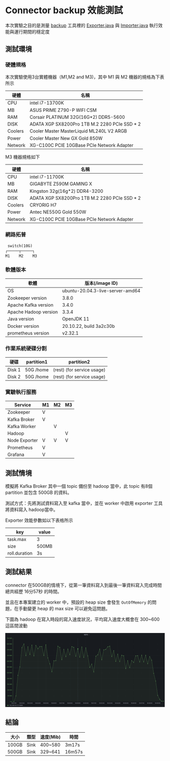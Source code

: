 # Connector backup 效能測試

本次實驗之目的是測量 [backup](../../../connector/src/main/java/org/astraea/connector/backup) 工具裡的
[Exporter.java](../../../connector/src/main/java/org/astraea/connector/backup/Exporter.java) 與
[Importer.java](../../../connector/src/main/java/org/astraea/connector/backup/Importer.java) 執行效能與運行期間的穩定度

## 測試環境

### 硬體規格

本次實驗使用3台實體機器（M1,M2 and M3)，其中 M1 與 M2 機器的規格為下表所示

| 硬體      | 名稱                                            |
|---------|-----------------------------------------------|
| CPU     | intel i7-13700K                               |
| MB      | ASUS PRIME Z790-P WIFI CSM                    |
| RAM     | Corsair PLATINUM 32G(16G*2) DDR5-5600         |
| DISK    | ADATA XGP SX8200Pro 1TB M.2 2280 PCIe SSD * 2 |
| Coolers | Cooler Master MasterLiquid ML240L V2 ARGB     |
| Power   | Cooler Master New GX Gold 850W                |
| Network | XG-C100C PCIE 10GBase PCIe Network Adapter    |

M3 機器規格如下

| 硬體      | 名稱                                            |
|---------|-----------------------------------------------|
| CPU     | intel i7-11700K                               |
| MB      | GIGABYTE Z590M GAMING X                       |
| RAM     | Kingston 32g(16g*2) DDR4-3200                 |
| DISK    | ADATA XGP SX8200Pro 1TB M.2 2280 PCIe SSD * 2 |
| Coolers | CRYORIG H7                                    |
| Power   | Antec NE550G Gold 550W                        |
| Network | XG-C100C PCIE 10GBase PCIe Network Adapter    |

### 網路拓普

```
 switch(10G)
┌─────┬─────┐
M1    M2    M3
```

### 軟體版本

| 軟體                    | 版本(/image ID)                    |
|-----------------------|----------------------------------|
| OS                    | ubuntu-20.04.3-live-server-amd64 |
| Zookeeper version     | 3.8.0                            |
| Apache Kafka version  | 3.4.0                            |
| Apache Hadoop version | 3.3.4                            |
| Java version          | OpenJDK 11                       |
| Docker version        | 20.10.22, build 3a2c30b          |
| prometheus version    | v2.32.1                          |

### 作業系統硬碟分割

| 硬碟     | partition1 | partition2                 |
|--------|------------|----------------------------|
| Disk 1 | 50G /home  | (rest) (for service usage) |
| Disk 2 | 50G /home  | (rest) (for service usage) |

### 實驗執行服務

| Service       | M1  | M2  | M3  |
|---------------|-----|-----|-----|
| Zookeeper     | V   |     |     |
| Kafka Broker  | V   |     |     |
| Kafka Worker  |     | V   |     |
| Hadoop        |     |     | V   |
| Node Exporter | V   | V   | V   |
| Prometheus    | V   |     |     |
| Grafana       | V   |     |     |

## 測試情境

模擬將 Kafka Broker 其中一個 topic 備份至 hadoop 當中，此 topic 有8個 partition 並包含 500GB 的資料。

測試方式：先將測試資料寫入至 kafka 當中，並在 worker 中啟用 exporter 工具將資料寫入 hadoop當中。

Exporter 效能參數如以下表格所示

| key           | value |
|---------------|-------|
| task.max      | 3     |
| size          | 500MB |
| roll.duration | 3s    |

## 測試結果

connector 在500GB的情境下，從第一筆資料寫入到最後一筆資料寫入完成時間總共經歷 16分57秒 的時間。

並且在本專案建立的 worker 中，預設的 heap size 會發生 `OutOfMemory` 的問題，在手動變更 heap 的 max size 可以避免這問題。

下圖為 hadoop 在寫入時段的寫入速度狀況，平均寫入速度大概會在 300~600 這區間波動

![ConnectorBackup_1_1.png](../../pictures/ConnectorBackup_1_1.png)

## 結論

| 大小    | 類型   | 速度(Mib) | 時間     |
|-------|:-----|---------|--------|
| 100GB | Sink | 400~580 | 3m17s  |
| 500GB | Sink | 329~641 | 16m57s |




